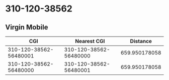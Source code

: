 # 310-120-38562
## Virgin Mobile


| CGI | Nearest CGI | Distance |
|-----|-------------|----------|
| 310-120-38562-56480001 | 310-120-38562-56480000 | 659.950178058 |
| 310-120-38562-56480000 | 310-120-38562-56480001 | 659.950178058 |
